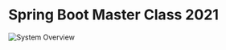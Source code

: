 # Spring Boot Master Class 2021

![System Overview](https://user-images.githubusercontent.com/29623199/108555835-4f20c100-72f6-11eb-9aa5-10acbf5d0765.PNG)

